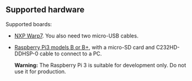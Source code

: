 ## Supported hardware

Supported boards:

* [NXP Warp7](https://www.nxp.com/support/developer-resources/nxp-designs/warp7-next-generation-iot-and-wearable-development-platform:WARP7). You also need two micro-USB cables.
* [Raspberry Pi3 models B or B+](https://www.raspberrypi.org/products/), with a micro-SD card and C232HD-DDHSP-0 cable to connect to a PC.

    <span class="warnings">**Warning:** The Raspberry Pi 3 is suitable for development only. Do not use it for production.</span>

